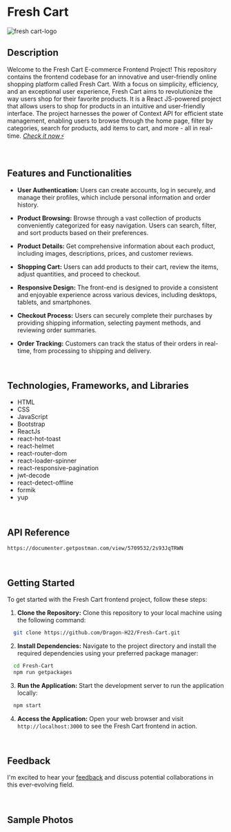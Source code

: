 # Fresh Cart

![fresh cart-logo](https://github.com/Dragon-H22/Fresh-Cart/assets/88390970/fa13511e-04b7-43aa-a2af-51dff8ee991a)


## Description
Welcome to the Fresh Cart E-commerce Frontend Project! This repository contains the frontend codebase for an innovative and user-friendly online shopping platform called Fresh Cart. With a focus on simplicity, efficiency, and an exceptional user experience, Fresh Cart aims to revolutionize the way users shop for their favorite products.
It is a React JS-powered project that allows users to shop for products in an intuitive and user-friendly interface. The project harnesses the power of Context API for efficient state management, enabling users to browse through the home page, filter by categories, search for products, add items to cart, and more - all in real-time.
 *<a href="https://fresh-cart-dragon-h22.vercel.app" target="_blank"> Check it now⚡</a>*



<br>


## Features and Functionalities
- <strong>User Authentication:</strong> Users can create accounts, log in securely, and manage their profiles, which include personal information and order history.

- <strong>Product Browsing:</strong> Browse through a vast collection of products conveniently categorized for easy navigation. Users can search, filter, and sort products based on their preferences.

- <strong>Product Details:</strong> Get comprehensive information about each product, including images, descriptions, prices, and customer reviews.

- <strong>Shopping Cart:</strong> Users can add products to their cart, review the items, adjust quantities, and proceed to checkout.

- <strong>Responsive Design:</strong> The front-end is designed to provide a consistent and enjoyable experience across various devices, including desktops, tablets, and smartphones.

- <strong>Checkout Process:</strong> Users can securely complete their purchases by providing shipping information, selecting payment methods, and reviewing order summaries.

- <strong>Order Tracking:</strong> Customers can track the status of their orders in real-time, from processing to shipping and delivery.


<br>


## Technologies, Frameworks, and Libraries
- HTML
- CSS
- JavaScript
- Bootstrap
- ReactJs
- react-hot-toast
- react-helmet
- react-router-dom
- react-loader-spinner
- react-responsive-pagination
- jwt-decode
- react-detect-offline
- formik
- yup





<br>


## API Reference
``` 
https://documenter.getpostman.com/view/5709532/2s93JqTRWN
```



<br>


## Getting Started

To get started with the Fresh Cart frontend project, follow these steps:

1. <strong>Clone the Repository:</strong> Clone this repository to your local machine using the following command:
```bash
  git clone https://github.com/Dragon-H22/Fresh-Cart.git
```

2. <strong>Install Dependencies:</strong> Navigate to the project directory and install the required dependencies using your preferred package manager:
```bash
  cd Fresh-Cart
  npm run getpackages
```
3. <strong>Run the Application:</strong> Start the development server to run the application locally:
```bash
  npm start
```
4. <strong>Access the Application:</strong> Open your web browser and visit `http://localhost:3000` to see the Fresh Cart frontend in action.



<br>


## Feedback
I'm excited to hear your <u><a href="https://forms.gle/38PiwB5dUTHNTPAS6" target="_blank">feedback</a></u> and discuss potential collaborations in this ever-evolving field.




<br>

## Sample Photos 


<br>


